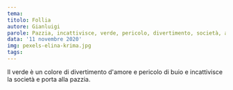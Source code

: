 ```yaml
---
tema:
titolo: Follia
autore: Gianluigi
parole: Pazzia, incattivisce, verde, pericolo, divertimento, società, amore, buio
data: '11 novembre 2020'
img: pexels-elina-krima.jpg
tags: 
---
```

Il verde è un colore di divertimento d'amore e pericolo di buio e incattivisce la società e porta alla pazzia.
